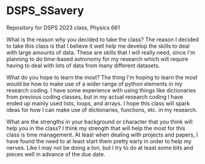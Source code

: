 # DSPS_SSavery
Repository for DSPS 2023 class, Physics 661

What is the reason why you decided to take the class?
The reason I decided to take this class is that I believe it well help me develop the skills to deal with large amounts of data. These are skills that I will really need, since I'm planning to do time-based astronomy for my research which will require having to deal with lots of data from many different datasets. 

What do you hope to learn the most?
The thing I'm hoping to learn the most would be how to make use of a wider range of python elements in my research coding. I have some experience with using things like dictionaries from previous coding classes, but in my actual research coding I have ended up mainly used lists, loops, and arrays. I hope this class will spark ideas for how I can make use of dictionaries, functions, etc. in my research.

What are the strengths in your background or character that you think will help you in the class?
I think my strength that will help the most for this class is time management. At least when dealing with projects and papers, I have found the need to at least start them pretty early in order to help my nerves. Like I may not be doing a ton, but I try to do at least some bits and pieces well in advance of the due date.
